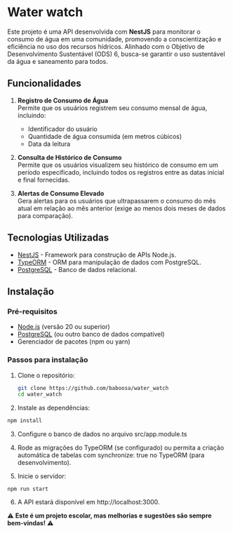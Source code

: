 # Water watch

Este projeto é uma API desenvolvida com **NestJS** para monitorar o consumo de água em uma comunidade, promovendo a conscientização e eficiência no uso dos recursos hídricos. Alinhado com o Objetivo de Desenvolvimento Sustentável (ODS) 6, busca-se garantir o uso sustentável da água e saneamento para todos.

## Funcionalidades

1. **Registro de Consumo de Água**  
   Permite que os usuários registrem seu consumo mensal de água, incluindo:
   - Identificador do usuário
   - Quantidade de água consumida (em metros cúbicos)
   - Data da leitura

2. **Consulta de Histórico de Consumo**  
   Permite que os usuários visualizem seu histórico de consumo em um período especificado, incluindo todos os registros entre as datas inicial e final fornecidas.

3. **Alertas de Consumo Elevado**  
   Gera alertas para os usuários que ultrapassarem o consumo do mês atual em relação ao mês anterior (exige ao menos dois meses de dados para comparação).

## Tecnologias Utilizadas

- [NestJS](https://nestjs.com/) - Framework para construção de APIs Node.js.
- [TypeORM](https://typeorm.io/) - ORM para manipulação de dados com PostgreSQL.
- [PostgreSQL](https://www.postgresql.org/) - Banco de dados relacional.

## Instalação

### Pré-requisitos

- [Node.js](https://nodejs.org/) (versão 20 ou superior)
- [PostgreSQL](https://www.postgresql.org/) (ou outro banco de dados compatível)
- Gerenciador de pacotes (npm ou yarn)

### Passos para instalação

1. Clone o repositório:

   ```bash
   git clone https://github.com/baboosa/water_watch
   cd water_watch
   ```

2. Instale as dependências:
  ```bash
  npm install
  ```

3. Configure o banco de dados no arquivo src/app.module.ts

4. Rode as migrações do TypeORM (se configurado) ou permita a criação automática de tabelas com synchronize: true no TypeORM (para desenvolvimento).

5. Inicie o servidor:
  ```
  npm run start
  ```

6. A API estará disponível em http://localhost:3000.

⚠️ **Este é um projeto escolar, mas melhorias e sugestões são sempre bem-vindas!** ⚠️
